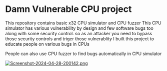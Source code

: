 # Damn Vulnerable CPU project

This repository contains basic x32 CPU simulator and CPU fuzzer 
This CPU simulator has various vulnerability by design and few software bugs too along with some security control. so as an attacker you need to bypass those security controls and triger those vulnerablity
I built this project to educate people on various bugs in CPUs

People can also use CPU fuzzer to find bugs automatically in CPU simulator

[![Screenshot-2024-04-28-200142.png](https://i.postimg.cc/L41T2g78/Screenshot-2024-04-28-200142.png)](https://postimg.cc/23Cvxyrs)
